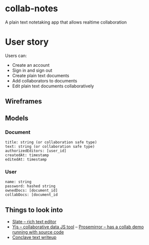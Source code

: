 # collab-notes

A plain text notetaking app that allows realtime collaboration 


# User story

Users can: 
- Create an account
- Sign in and sign out
- Create plain text documents 
- Add collaborators to documents
- Edit plain text documents collaboratively

## Wireframes

## Models

### Document
```
title: string (or collaboration safe type)
text: string (or collaboration safe type)
authorizedEditors: [user_id]
createdAt: timestamp
editedAt: timestamp
```

### User
```
name: string
password: hashed string
ownedDocs: [document_id]
collabDocs: [document_id
```

## Things to look into

- [Slate – rich text editor](https://gutenberg-yjs.vercel.app/)
- [Yjs – collaborative data JS tool](https://yjs.dev/#intro)
– [Prosemirror – has a collab demo running with source code](https://prosemirror.net/examples/collab/#edit-Example)
- [Conclave text writeup](https://conclave-team.github.io/conclave-site/)
